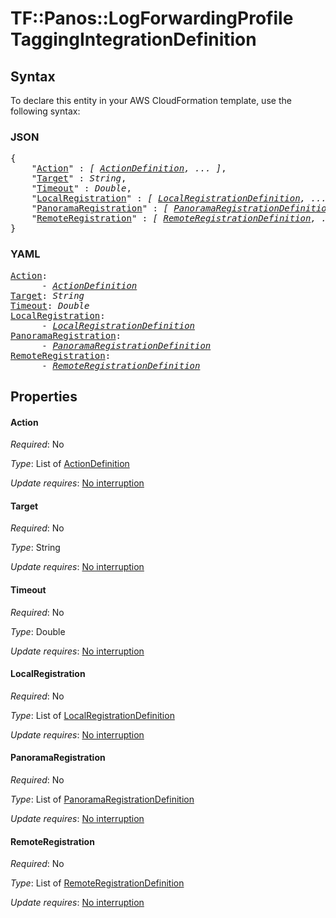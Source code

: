 # TF::Panos::LogForwardingProfile TaggingIntegrationDefinition

## Syntax

To declare this entity in your AWS CloudFormation template, use the following syntax:

### JSON

<pre>
{
    "<a href="#action" title="Action">Action</a>" : <i>[ <a href="actiondefinition.md">ActionDefinition</a>, ... ]</i>,
    "<a href="#target" title="Target">Target</a>" : <i>String</i>,
    "<a href="#timeout" title="Timeout">Timeout</a>" : <i>Double</i>,
    "<a href="#localregistration" title="LocalRegistration">LocalRegistration</a>" : <i>[ <a href="localregistrationdefinition.md">LocalRegistrationDefinition</a>, ... ]</i>,
    "<a href="#panoramaregistration" title="PanoramaRegistration">PanoramaRegistration</a>" : <i>[ <a href="panoramaregistrationdefinition.md">PanoramaRegistrationDefinition</a>, ... ]</i>,
    "<a href="#remoteregistration" title="RemoteRegistration">RemoteRegistration</a>" : <i>[ <a href="remoteregistrationdefinition.md">RemoteRegistrationDefinition</a>, ... ]</i>
}
</pre>

### YAML

<pre>
<a href="#action" title="Action">Action</a>: <i>
      - <a href="actiondefinition.md">ActionDefinition</a></i>
<a href="#target" title="Target">Target</a>: <i>String</i>
<a href="#timeout" title="Timeout">Timeout</a>: <i>Double</i>
<a href="#localregistration" title="LocalRegistration">LocalRegistration</a>: <i>
      - <a href="localregistrationdefinition.md">LocalRegistrationDefinition</a></i>
<a href="#panoramaregistration" title="PanoramaRegistration">PanoramaRegistration</a>: <i>
      - <a href="panoramaregistrationdefinition.md">PanoramaRegistrationDefinition</a></i>
<a href="#remoteregistration" title="RemoteRegistration">RemoteRegistration</a>: <i>
      - <a href="remoteregistrationdefinition.md">RemoteRegistrationDefinition</a></i>
</pre>

## Properties

#### Action

_Required_: No

_Type_: List of <a href="actiondefinition.md">ActionDefinition</a>

_Update requires_: [No interruption](https://docs.aws.amazon.com/AWSCloudFormation/latest/UserGuide/using-cfn-updating-stacks-update-behaviors.html#update-no-interrupt)

#### Target

_Required_: No

_Type_: String

_Update requires_: [No interruption](https://docs.aws.amazon.com/AWSCloudFormation/latest/UserGuide/using-cfn-updating-stacks-update-behaviors.html#update-no-interrupt)

#### Timeout

_Required_: No

_Type_: Double

_Update requires_: [No interruption](https://docs.aws.amazon.com/AWSCloudFormation/latest/UserGuide/using-cfn-updating-stacks-update-behaviors.html#update-no-interrupt)

#### LocalRegistration

_Required_: No

_Type_: List of <a href="localregistrationdefinition.md">LocalRegistrationDefinition</a>

_Update requires_: [No interruption](https://docs.aws.amazon.com/AWSCloudFormation/latest/UserGuide/using-cfn-updating-stacks-update-behaviors.html#update-no-interrupt)

#### PanoramaRegistration

_Required_: No

_Type_: List of <a href="panoramaregistrationdefinition.md">PanoramaRegistrationDefinition</a>

_Update requires_: [No interruption](https://docs.aws.amazon.com/AWSCloudFormation/latest/UserGuide/using-cfn-updating-stacks-update-behaviors.html#update-no-interrupt)

#### RemoteRegistration

_Required_: No

_Type_: List of <a href="remoteregistrationdefinition.md">RemoteRegistrationDefinition</a>

_Update requires_: [No interruption](https://docs.aws.amazon.com/AWSCloudFormation/latest/UserGuide/using-cfn-updating-stacks-update-behaviors.html#update-no-interrupt)

